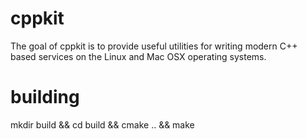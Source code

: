 cppkit
======

The goal of cppkit is to provide useful utilities for writing modern C++ based services on the Linux and Mac OSX operating systems.

building
========

mkdir build && cd build && cmake .. && make
